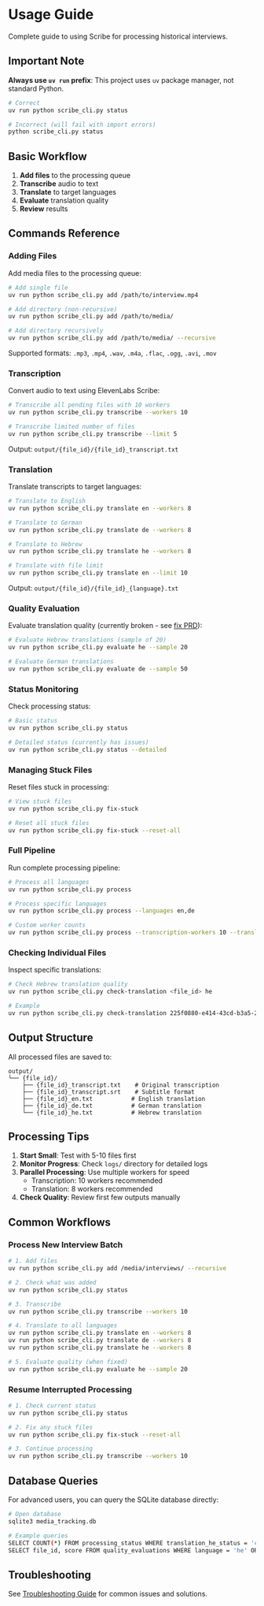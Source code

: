 # Usage Guide

Complete guide to using Scribe for processing historical interviews.

## Important Note

**Always use `uv run` prefix**: This project uses `uv` package manager, not standard Python.

```bash
# Correct
uv run python scribe_cli.py status

# Incorrect (will fail with import errors)
python scribe_cli.py status
```

## Basic Workflow

1. **Add files** to the processing queue
2. **Transcribe** audio to text
3. **Translate** to target languages
4. **Evaluate** translation quality
5. **Review** results

## Commands Reference

### Adding Files

Add media files to the processing queue:

```bash
# Add single file
uv run python scribe_cli.py add /path/to/interview.mp4

# Add directory (non-recursive)
uv run python scribe_cli.py add /path/to/media/

# Add directory recursively
uv run python scribe_cli.py add /path/to/media/ --recursive
```

Supported formats: `.mp3`, `.mp4`, `.wav`, `.m4a`, `.flac`, `.ogg`, `.avi`, `.mov`

### Transcription

Convert audio to text using ElevenLabs Scribe:

```bash
# Transcribe all pending files with 10 workers
uv run python scribe_cli.py transcribe --workers 10

# Transcribe limited number of files
uv run python scribe_cli.py transcribe --limit 5
```

Output: `output/{file_id}/{file_id}_transcript.txt`

### Translation

Translate transcripts to target languages:

```bash
# Translate to English
uv run python scribe_cli.py translate en --workers 8

# Translate to German
uv run python scribe_cli.py translate de --workers 8

# Translate to Hebrew
uv run python scribe_cli.py translate he --workers 8

# Translate with file limit
uv run python scribe_cli.py translate en --limit 10
```

Output: `output/{file_id}/{file_id}_{language}.txt`

### Quality Evaluation

Evaluate translation quality (currently broken - see [fix PRD](../PRDs/hebrew-evaluation-fix.md)):

```bash
# Evaluate Hebrew translations (sample of 20)
uv run python scribe_cli.py evaluate he --sample 20

# Evaluate German translations
uv run python scribe_cli.py evaluate de --sample 50
```

### Status Monitoring

Check processing status:

```bash
# Basic status
uv run python scribe_cli.py status

# Detailed status (currently has issues)
uv run python scribe_cli.py status --detailed
```

### Managing Stuck Files

Reset files stuck in processing:

```bash
# View stuck files
uv run python scribe_cli.py fix-stuck

# Reset all stuck files
uv run python scribe_cli.py fix-stuck --reset-all
```

### Full Pipeline

Run complete processing pipeline:

```bash
# Process all languages
uv run python scribe_cli.py process

# Process specific languages
uv run python scribe_cli.py process --languages en,de

# Custom worker counts
uv run python scribe_cli.py process --transcription-workers 10 --translation-workers 8
```

### Checking Individual Files

Inspect specific translations:

```bash
# Check Hebrew translation quality
uv run python scribe_cli.py check-translation <file_id> he

# Example
uv run python scribe_cli.py check-translation 225f0880-e414-43cd-b3a5-2bd6e5642f07 he
```

## Output Structure

All processed files are saved to:

```
output/
└── {file_id}/
    ├── {file_id}_transcript.txt    # Original transcription
    ├── {file_id}_transcript.srt    # Subtitle format
    ├── {file_id}_en.txt           # English translation
    ├── {file_id}_de.txt           # German translation
    └── {file_id}_he.txt           # Hebrew translation
```

## Processing Tips

1. **Start Small**: Test with 5-10 files first
2. **Monitor Progress**: Check `logs/` directory for detailed logs
3. **Parallel Processing**: Use multiple workers for speed
   - Transcription: 10 workers recommended
   - Translation: 8 workers recommended
4. **Check Quality**: Review first few outputs manually

## Common Workflows

### Process New Interview Batch

```bash
# 1. Add files
uv run python scribe_cli.py add /media/interviews/ --recursive

# 2. Check what was added
uv run python scribe_cli.py status

# 3. Transcribe
uv run python scribe_cli.py transcribe --workers 10

# 4. Translate to all languages
uv run python scribe_cli.py translate en --workers 8
uv run python scribe_cli.py translate de --workers 8
uv run python scribe_cli.py translate he --workers 8

# 5. Evaluate quality (when fixed)
uv run python scribe_cli.py evaluate he --sample 20
```

### Resume Interrupted Processing

```bash
# 1. Check current status
uv run python scribe_cli.py status

# 2. Fix any stuck files
uv run python scribe_cli.py fix-stuck --reset-all

# 3. Continue processing
uv run python scribe_cli.py transcribe --workers 10
```

## Database Queries

For advanced users, you can query the SQLite database directly:

```bash
# Open database
sqlite3 media_tracking.db

# Example queries
SELECT COUNT(*) FROM processing_status WHERE translation_he_status = 'completed';
SELECT file_id, score FROM quality_evaluations WHERE language = 'he' ORDER BY score DESC LIMIT 10;
```

## Troubleshooting

See [Troubleshooting Guide](troubleshooting.md) for common issues and solutions.